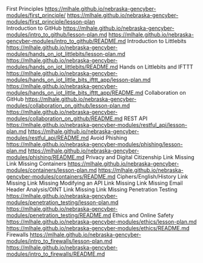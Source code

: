 <!-- tab separated syntax: title (required)	 link_to_module (required)	 link_to_lesson_plan	 link_to_preview_img	 short description  -->
First Principles	 https://mlhale.github.io/nebraska-gencyber-modules/first_principle/ https://mlhale.github.io/nebraska-gencyber-modules/first_principle/lesson-plan	 
Introduction to GitHub	 https://mlhale.github.io/nebraska-gencyber-modules/intro_to_github/lesson-plan.md	 https://mlhale.github.io/nebraska-gencyber-modules/intro_to_github/README.md
Introduction to Littlebits	 https://mlhale.github.io/nebraska-gencyber-modules/hands_on_iot_littlebits/lesson-plan.md	 https://mlhale.github.io/nebraska-gencyber-modules/hands_on_iot_littlebits/README.md
Hands on Littlebits and IFTTT	 https://mlhale.github.io/nebraska-gencyber-modules/hands_on_iot_little_bits_ifttt_app/lesson-plan.md	 https://mlhale.github.io/nebraska-gencyber-modules/hands_on_iot_little_bits_ifttt_app/README.md
Collaboration on GitHub	 https://mlhale.github.io/nebraska-gencyber-modules/collaboration_on_github/lesson-plan.md	 https://mlhale.github.io/nebraska-gencyber-modules/collaboration_on_github/README.md
REST API	 https://mlhale.github.io/nebraska-gencyber-modules/restful_api/lesson-plan.md	 https://mlhale.github.io/nebraska-gencyber-modules/restful_api/README.md
Avoid Phishing	 https://mlhale.github.io/nebraska-gencyber-modules/phishing/lesson-plan.md	 https://mlhale.github.io/nebraska-gencyber-modules/phishing/README.md
Privacy and Digital Citizenship	 Link Missing	 Link Missing
Containers	 https://mlhale.github.io/nebraska-gencyber-modules/containers/lesson-plan.md	 https://mlhale.github.io/nebraska-gencyber-modules/containers/README.md
Ciphers/English/History	 Link Missing	 Link Missing
Modifying an API	 Link Missing	 Link Missing
Email Header Analysis/OINT	 Link Missing	 Link Missing
Penetration Testing	 https://mlhale.github.io/nebraska-gencyber-modules/penetration_testing/lesson-plan.md	 https://mlhale.github.io/nebraska-gencyber-modules/penetration_testing/README.md
Ethics and Online Safety	 https://mlhale.github.io/nebraska-gencyber-modules/ethics/lesson-plan.md	 https://mlhale.github.io/nebraska-gencyber-modules/ethics/README.md
Firewalls	 https://mlhale.github.io/nebraska-gencyber-modules/intro_to_firewalls/lesson-plan.md	 https://mlhale.github.io/nebraska-gencyber-modules/intro_to_firewalls/README.md
